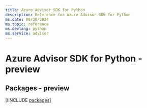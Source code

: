 ```yaml
---
title: Azure Advisor SDK for Python
description: Reference for Azure Advisor SDK for Python
ms.date: 08/30/2024
ms.topic: reference
ms.devlang: python
ms.service: advisor
---
```

# Azure Advisor SDK for Python - preview
## Packages - preview
[!INCLUDE [packages](advisor-index.md)]
